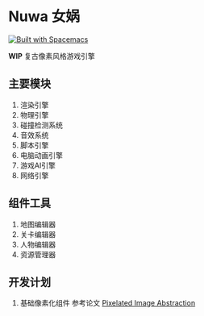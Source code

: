 # Nuwa 女娲
[![Built with Spacemacs](https://cdn.rawgit.com/syl20bnr/spacemacs/442d025779da2f62fc86c2082703697714db6514/assets/spacemacs-badge.svg)](http://spacemacs.org)

**WIP** 复古像素风格游戏引擎

## 主要模块

1. 渲染引擎
2. 物理引擎
3. 碰撞检测系统
4. 音效系统
5. 脚本引擎
6. 电脑动画引擎
7. 游戏AI引擎
8. 网络引擎

## 组件工具
1. 地图编辑器
2. 关卡编辑器
3. 人物编辑器
4. 资源管理器

## 开发计划

1. 基础像素化组件
  参考论文 [Pixelated Image Abstraction](https://gfx.cs.princeton.edu/pubs/Gerstner_2012_PIA/index.php)
